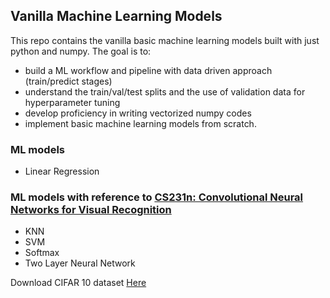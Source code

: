 ## Vanilla Machine Learning Models

This repo contains the vanilla basic machine learning models built with just python and numpy.
The goal is to:
- build a ML workflow and pipeline with data driven approach (train/predict stages)
- understand the train/val/test splits and the use of validation data for hyperparameter tuning
- develop proficiency in writing vectorized numpy codes
- implement basic machine learning models from scratch.

### ML models
- Linear Regression

### ML models with reference to [CS231n: Convolutional Neural Networks for Visual Recognition](http://cs231n.github.io/)
- KNN 
- SVM
- Softmax
- Two Layer Neural Network

Download CIFAR 10 dataset [Here](https://www.cs.toronto.edu/~kriz/cifar-100-python.tar.gz)